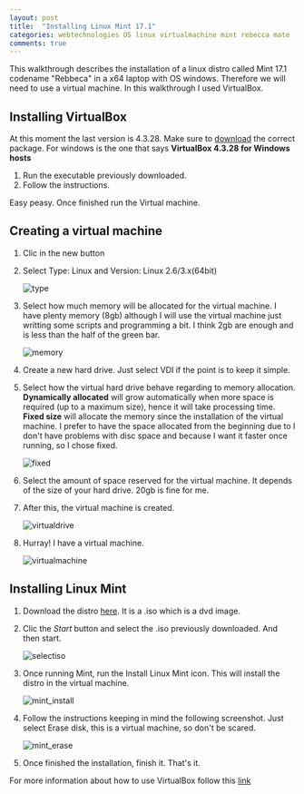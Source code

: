 ```yaml
---
layout: post
title:  "Installing Linux Mint 17.1"
categories: webtechnologies OS linux virtualmachine mint rebecca mate
comments: true
---
```


This walkthrough describes the installation of a linux distro called Mint 17.1 codename "Rebbeca" in a x64 laptop with OS windows. Therefore
we will need to use a virtual machine. In this walkthrough I used VirtualBox. 

## Installing **VirtualBox**

At this moment the last version is 4.3.28. Make sure to [download](https://www.virtualbox.org/wiki/Downloads) the correct package. 
For windows is the one that says **VirtualBox 4.3.28 for Windows hosts**

1. Run the executable previously downloaded.
2. Follow the instructions.

Easy peasy. Once finished run the Virtual machine.

## Creating a virtual machine

1. Clic in the new button
2. Select Type: Linux and Version: Linux 2.6/3.x(64bit)

	![type](/assets/vm_type.png)

3. Select how much memory will be allocated for the virtual machine. I have plenty memory (8gb) although I will use the virtual machine just
writting some scripts and programming a bit. I think 2gb are enough and is less than the half of the green bar.

	![memory](/assets/vm_memory.png)

4. Create a new hard drive. Just select VDI if the point is to keep it simple.

5. Select how the virtual hard drive behave regarding to memory allocation. **Dynamically allocated** will grow automatically when more space is required 
(up to a maximum size), hence it will take processing time. **Fixed size** will allocate the memory since the installation of the virtual machine. I prefer 
to have the space allocated from the beginning due to I don't have problems with disc space and because I want it faster once running, so I chose fixed.

	![fixed](/assets/vm_hard_fixed.png)

6. Select the amount of space reserved for the virtual machine. It depends of the size of your hard drive. 20gb is fine for me.

7. After this, the virtual machine is created.

	![virtualdrive](/assets/vm_creatingvirtualdrive.png)

8. Hurray! I have a virtual machine.

	![virtualmachine](/assets/vm.png)

## Installing **Linux Mint**

1. Download the distro [here](http://www.linuxmint.com/download.php). It is a .iso which is a dvd image.

2. Clic the *Start* button and select the .iso previously downloaded. And then start.

	![selectiso](/assets/mint_iso.png)
	
3. Once running Mint, run the Install Linux Mint icon. This will install the distro in the virtual machine.

	![mint_install](/assets/mint_first.png)
	
4. Follow the instructions keeping in mind the following screenshot. Just select Erase disk, this is a virtual machine, so don't be scared.

	![mint_erase](/assets/mint_erase.png)
	
5. Once finished the installation, finish it. That's it.

For more information about how to use VirtualBox follow this [link](https://www.virtualbox.org/wiki/End-user_documentation)